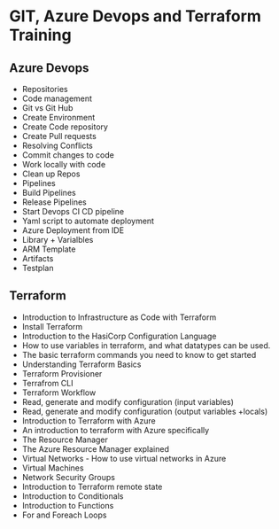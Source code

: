 # GIT, Azure Devops and Terraform Training

## Azure Devops
- Repositories
- Code management
- Git vs Git Hub
- Create Environment
- Create Code repository
- Create Pull requests
- Resolving Conflicts
- Commit changes to code
- Work locally with code
- Clean up Repos
- Pipelines
- Build Pipelines
- Release Pipelines
- Start Devops CI CD pipeline
- Yaml script to automate deployment
- Azure Deployment from IDE
- Library + Varialbles
- ARM Template
- Artifacts
- Testplan

## Terraform
- Introduction to Infrastructure as Code with Terraform
- Install Terraform
- Introduction to the HasiCorp Configuration Language
- How to use variables in terraform, and what datatypes can be used.
- The basic terraform commands you need to know to get started
- Understanding Terraform Basics
- Terraform Provisioner
- Terrafrom CLI
- Terraform Workflow
- Read, generate and modify configuration (input variables)
- Read, generate and modify configuration (output variables +locals)
- Introduction to Terraform with Azure
- An introduction to terraform with Azure specifically
- The Resource Manager
- The Azure Resource Manager explained
- Virtual Networks - How to use virtual networks in Azure
- Virtual Machines
- Network Security Groups
- Introduction to Terraform remote state
- Introduction to Conditionals
- Introduction to Functions
- For and Foreach Loops
